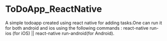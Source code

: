 # ToDoApp_ReactNative

A simple todoapp created using react native for adding tasks.One can run it for both android and ios using the following commands : react-native run-ios (for iOS) || react-native run-android(for Android).
